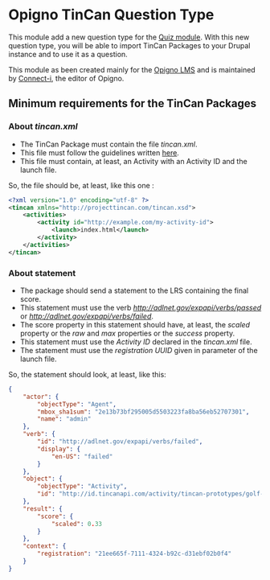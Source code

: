 # Opigno TinCan Question Type

This module add a new question type for the [Quiz module](https://www.drupal.org/project/quiz).
With this new question type, you will be able to import TinCan Packages to your Drupal instance and to use it as a question.

This module as been created mainly for the [Opigno LMS](https://www.drupal.org/project/opigno_lms) and is maintained by [Connect-i](https://www.drupal.org/node/1773678), the editor of Opigno.



## Minimum requirements for the TinCan Packages

### About *tincan.xml*
- The TinCan Package must contain the file *tincan.xml*.
- This file must follow the guidelines written [here](https://github.com/RusticiSoftware/launch/blob/master/lms_lrs.md).
- This file must contain, at least, an Activity with an Activity ID and the launch file.

So, the file should be, at least, like this one :
```xml
<?xml version="1.0" encoding="utf-8" ?>
<tincan xmlns="http://projecttincan.com/tincan.xsd">
    <activities>
        <activity id="http://example.com/my-activity-id">
            <launch>index.html</launch>
        </activity>
    </activities>
</tincan>
```

### About statement
- The package should send a statement to the LRS containing the final score.
- This statement must use the verb *http://adlnet.gov/expapi/verbs/passed* or *http://adlnet.gov/expapi/verbs/failed*.
- The score property in this statement should have, at least, the *scaled* property or the *raw* and *max* properties or the *success* property.
- This statement must use the *Activity ID* declared in the *tincan.xml* file.
- The statement must use the *registration UUID* given in parameter of the launch file.

So, the statement should look, at least, like this:
```json
{
    "actor": {
        "objectType": "Agent",
        "mbox_sha1sum": "2e13b73bf295005d5503223fa8ba56eb52707301",
        "name": "admin"
    },
    "verb": {
        "id": "http://adlnet.gov/expapi/verbs/failed",
        "display": {
            "en-US": "failed"
        }
    },
    "object": {
        "objectType": "Activity",
        "id": "http://id.tincanapi.com/activity/tincan-prototypes/golf-example"
    },
    "result": {
        "score": {
            "scaled": 0.33
        }
    },
    "context": {
        "registration": "21ee665f-7111-4324-b92c-d31ebf02b0f4"
    }
}
```
